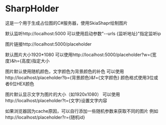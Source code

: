 # SharpHolder

这是一个用于生成占位图的C#服务器，使用SkiaShapr绘制图片

默认监听http://localhost:5000
可以使用启动参数"--urls {监听地址}"指定监听ip

图片链接http://localhost:5000/placeholder

默认图片大小1920*1080
可以使用http://localhost:5000/placeholder?w={宽度}&h={高度}指定大小

图片默认使用随机颜色，文字颜色为背景颜色的补色
可以使用http://localhost/placeholder?b={背景颜色}&f={文字颜色}
颜色格式使用3位或者6位HEX颜色

图片默认显示文字为图片的大小（如1920x1080）
可以使用http://localhost/placeholder?t={文字}设置文字内容

如果浏览器因为cache原因，可以自行添加一些随机参数来获取不同的图片
例如http://localhost/placeholder?r={随机id}
